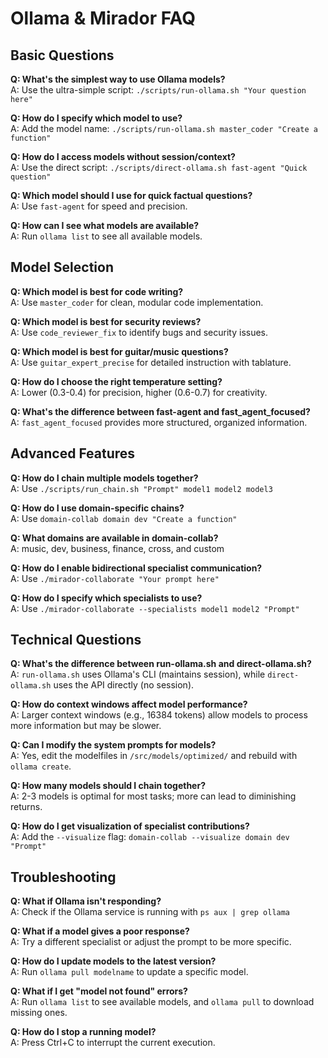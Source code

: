 # Ollama & Mirador FAQ

## Basic Questions

**Q: What's the simplest way to use Ollama models?**  
A: Use the ultra-simple script: `./scripts/run-ollama.sh "Your question here"`

**Q: How do I specify which model to use?**  
A: Add the model name: `./scripts/run-ollama.sh master_coder "Create a function"`

**Q: How do I access models without session/context?**  
A: Use the direct script: `./scripts/direct-ollama.sh fast-agent "Quick question"`

**Q: Which model should I use for quick factual questions?**  
A: Use `fast-agent` for speed and precision.

**Q: How can I see what models are available?**  
A: Run `ollama list` to see all available models.

## Model Selection

**Q: Which model is best for code writing?**  
A: Use `master_coder` for clean, modular code implementation.

**Q: Which model is best for security reviews?**  
A: Use `code_reviewer_fix` to identify bugs and security issues.

**Q: Which model is best for guitar/music questions?**  
A: Use `guitar_expert_precise` for detailed instruction with tablature.

**Q: How do I choose the right temperature setting?**  
A: Lower (0.3-0.4) for precision, higher (0.6-0.7) for creativity.

**Q: What's the difference between fast-agent and fast_agent_focused?**  
A: `fast_agent_focused` provides more structured, organized information.

## Advanced Features

**Q: How do I chain multiple models together?**  
A: Use `./scripts/run_chain.sh "Prompt" model1 model2 model3`

**Q: How do I use domain-specific chains?**  
A: Use `domain-collab domain dev "Create a function"`

**Q: What domains are available in domain-collab?**  
A: music, dev, business, finance, cross, and custom

**Q: How do I enable bidirectional specialist communication?**  
A: Use `./mirador-collaborate "Your prompt here"`

**Q: How do I specify which specialists to use?**  
A: Use `./mirador-collaborate --specialists model1 model2 "Prompt"`

## Technical Questions

**Q: What's the difference between run-ollama.sh and direct-ollama.sh?**  
A: `run-ollama.sh` uses Ollama's CLI (maintains session), while `direct-ollama.sh` uses the API directly (no session).

**Q: How do context windows affect model performance?**  
A: Larger context windows (e.g., 16384 tokens) allow models to process more information but may be slower.

**Q: Can I modify the system prompts for models?**  
A: Yes, edit the modelfiles in `/src/models/optimized/` and rebuild with `ollama create`.

**Q: How many models should I chain together?**  
A: 2-3 models is optimal for most tasks; more can lead to diminishing returns.

**Q: How do I get visualization of specialist contributions?**  
A: Add the `--visualize` flag: `domain-collab --visualize domain dev "Prompt"`

## Troubleshooting

**Q: What if Ollama isn't responding?**  
A: Check if the Ollama service is running with `ps aux | grep ollama`

**Q: What if a model gives a poor response?**  
A: Try a different specialist or adjust the prompt to be more specific.

**Q: How do I update models to the latest version?**  
A: Run `ollama pull modelname` to update a specific model.

**Q: What if I get "model not found" errors?**  
A: Run `ollama list` to see available models, and `ollama pull` to download missing ones.

**Q: How do I stop a running model?**  
A: Press Ctrl+C to interrupt the current execution.